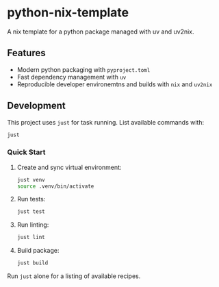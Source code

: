 # python-nix-template

A nix template for a python package managed with uv and uv2nix.

## Features

- Modern python packaging with `pyproject.toml`
- Fast dependency management with `uv`
- Reproducible developer environemtns and builds with `nix` and `uv2nix`

## Development

This project uses `just` for task running. List available commands with:

```bash
just
```

### Quick Start

1. Create and sync virtual environment:

   ```bash
   just venv
   source .venv/bin/activate
   ```

2. Run tests:

   ```bash
   just test
   ```

3. Run linting:

   ```bash
   just lint
   ```

4. Build package:

   ```bash
   just build
   ```

Run `just` alone for a listing of available recipes.
